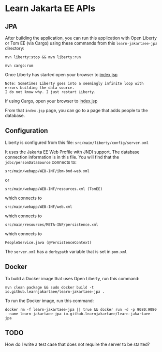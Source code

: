 Learn Jakarta EE APIs
=====================

## JPA

After building the application, you can run this application with Open Liberty or
Tom EE (via Cargo) using these commands from this `learn-jakartaee-jpa` directory:

```
mvn liberty:stop && mvn liberty:run

mvn cargo:run
```

Once Liberty has started open your browser to [index.jsp](http://localhost:9080/learn-jakartaee-jpa/index.jsp)

```
Note: Sometimes Liberty goes into a seemingly infinite loop with errors building the data source.
I do not know why. I just restart Liberty.
```

If using Cargo, open your browser to [index.jsp](http://localhost:8080/learn-jakartaee-jpa/index.jsp)

From that `index.jsp` page, you can go to a page that adds people to the database.

## Configuration

Liberty is configured from this file: `src/main/liberty/config/server.xml`

It uses the Jakarta EE Web Profile with JNDI support. The database connection information
is in this file. You will find that the `jdbc/personDataSource` connects to:

```
src/main/webapp/WEB-INF/ibm-bnd-web.xml
```

or

```
src/main/webapp/WEB-INF/resources.xml (TomEE)
```
 
which connects to

```
src/main/webapp/WEB-INF/web.xml
```

 which connects to

```
src/main/resources/META-INF/persistence.xml
```

which connects to

```
PeopleService.java (@PersistenceContext)
```

The `server.xml` has a `derbypath` variable that is set in `pom.xml`

## Docker

To build a Docker image that uses Open Liberty, run this command:

```
mvn clean package && sudo docker build -t io.github.learnjakartaee/learn-jakartaee-jpa .
```

To run the Docker image, run this command:

```
docker rm -f learn-jakartaee-jpa || true && docker run -d -p 9080:9080 --name learn-jakartaee-jpa io.github.learnjakartaee/learn-jakartaee-jpa

```
## TODO

How do I write a test case that does not require the server to be started?
